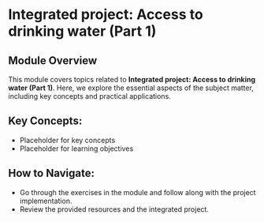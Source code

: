 # Integrated project: Access to drinking water (Part 1)

## Module Overview

This module covers topics related to **Integrated project: Access to drinking water (Part 1)**. Here, we explore the essential aspects of the subject matter, including key concepts and practical applications.

## Key Concepts:
- Placeholder for key concepts
- Placeholder for learning objectives

## How to Navigate:
- Go through the exercises in the module and follow along with the project implementation.
- Review the provided resources and the integrated project.

